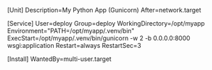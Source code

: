 [Unit]
Description=My Python App (Gunicorn)
After=network.target

[Service]
User=deploy
Group=deploy
WorkingDirectory=/opt/myapp
Environment="PATH=/opt/myapp/.venv/bin"
ExecStart=/opt/myapp/.venv/bin/gunicorn -w 2 -b 0.0.0.0:8000 wsgi:application
Restart=always
RestartSec=3

[Install]
WantedBy=multi-user.target
